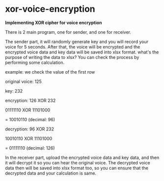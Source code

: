 # xor-voice-encryption
**Implementing XOR cipher for voice encryption**

There is 2 main program, one for sender, and one for receiver.

The sender part, it will randomly generate key and you will record your voice for 5 seconds. After that, the voice will be encrypted and the encrypted voice data and key data will be saved into xlsx format. what's the purpose of writing the data to xlsx? You can check the process by performing some calculation.

example: we check the value of the first row

original voice: 125

key: 232

encryption: 126 XOR 232 

01111110 XOR 11101000
      
= 10010110 (decimal: 96)
      
decryption: 96 XOR 232

10010110 XOR 11101000
      
= 01111110 (decimal: 126)
      

In the receiver part, upload the encrypted voice data and key data, and then it will decrypt it so you can hear the original voice. The decrypted voice data then will be saved into xlsx format too, so you can ensure that the decrypted data and your calculation is same.
